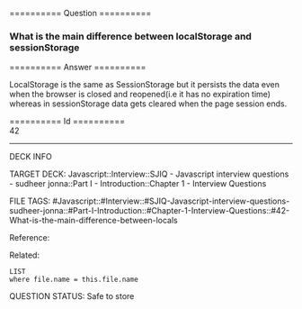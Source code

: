 ========== Question ==========  

### What is the main difference between localStorage and sessionStorage  

========== Answer ==========  

LocalStorage is the same as SessionStorage but it persists the data even when
the browser is closed and reopened(i.e it has no expiration time) whereas in
sessionStorage data gets cleared when the page session ends.

========== Id ==========  
42

---

DECK INFO

TARGET DECK: Javascript::Interview::SJIQ - Javascript interview questions - sudheer jonna::Part I - Introduction::Chapter 1 - Interview Questions

FILE TAGS: #Javascript::#Interview::#SJIQ-Javascript-interview-questions-sudheer-jonna::#Part-I-Introduction::#Chapter-1-Interview-Questions::#42-What-is-the-main-difference-between-locals

Reference:

Related:

```dataview
LIST
where file.name = this.file.name
```

QUESTION STATUS: Safe to store
